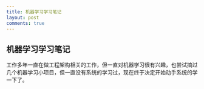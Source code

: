 ```yaml
---
title: 机器学习学习笔记
layout: post
comments: true
---
```


机器学习学习笔记
--------------------

工作多年一直在做工程架构相关的工作，但一直对机器学习很有兴趣，也尝试搞过几个机器学习小项目，但一直没有系统的学习过，现在终于决定开始动手系统的学一下了。

